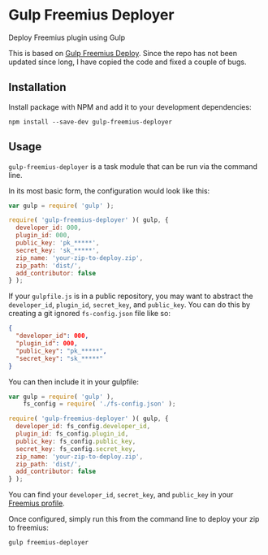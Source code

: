 # Gulp Freemius Deployer
Deploy Freemius plugin using Gulp

This is based on [Gulp Freemius Deploy](https://github.com/jamesckemp/gulp-freemius-deploy/). Since the repo has not been updated since long, I have copied the code and fixed a couple of bugs.

## Installation

Install package with NPM and add it to your development dependencies:

`npm install --save-dev gulp-freemius-deployer`

## Usage

`gulp-freemius-deployer` is a task module that can be run via the command line.

In its most basic form, the configuration would look like this:

```js
var gulp = require( 'gulp' );

require( 'gulp-freemius-deployer' )( gulp, {
  developer_id: 000,
  plugin_id: 000,
  public_key: 'pk_*****',
  secret_key: 'sk_*****',
  zip_name: 'your-zip-to-deploy.zip',
  zip_path: 'dist/',
  add_contributor: false
} );
```

If your `gulpfile.js` is in a public repository, you may want to abstract the `developer_id`, `plugin_id`, `secret_key`, and `public_key`. You can do this by creating a git ignored `fs-config.json` file like so:

```json
{
  "developer_id": 000,
  "plugin_id": 000,
  "public_key": "pk_*****",
  "secret_key": "sk_*****"
}
```

You can then include it in your gulpfile:

```js
var gulp = require( 'gulp' ),
    fs_config = require( './fs-config.json' );

require( 'gulp-freemius-deployer' )( gulp, {
  developer_id: fs_config.developer_id,
  plugin_id: fs_config.plugin_id,
  public_key: fs_config.public_key,
  secret_key: fs_config.secret_key,
  zip_name: 'your-zip-to-deploy.zip',
  zip_path: 'dist/',
  add_contributor: false
} );
```

You can find your `developer_id`, `secret_key`, and `public_key` in your [Freemius profile](https://dashboard.freemius.com/#/profile/).

Once configured, simply run this from the command line to deploy your zip to freemius:

`gulp freemius-deployer`
